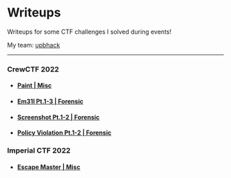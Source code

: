 # Writeups
Writeups for some CTF challenges I solved during events!

My team: [upbhack](https://ctftime.org/team/57581)

---

### CrewCTF 2022
- #### [Paint | Misc](https://github.com/xXLeoXxOne/writeups/blob/gh-pages/CrewCTF%202022/Paint.md)
- #### [Em31l Pt.1-3 | Forensic](https://github.com/xXLeoXxOne/writeups/blob/gh-pages/CrewCTF%202022/Screenshot.md)
- #### [Screenshot Pt.1-2 | Forensic](https://github.com/xXLeoXxOne/writeups/blob/gh-pages/CrewCTF%202022/Em31l.md)
- #### [Policy Violation Pt.1-2 | Forensic](https://github.com/xXLeoXxOne/writeups/blob/gh-pages/CrewCTF%202022/PolicyViolation.md)

### Imperial CTF 2022
- #### [Escape Master | Misc](https://github.com/xXLeoXxOne/writeups/blob/gh-pages/Imperial%20CTF%202022/escapemaster.md)
